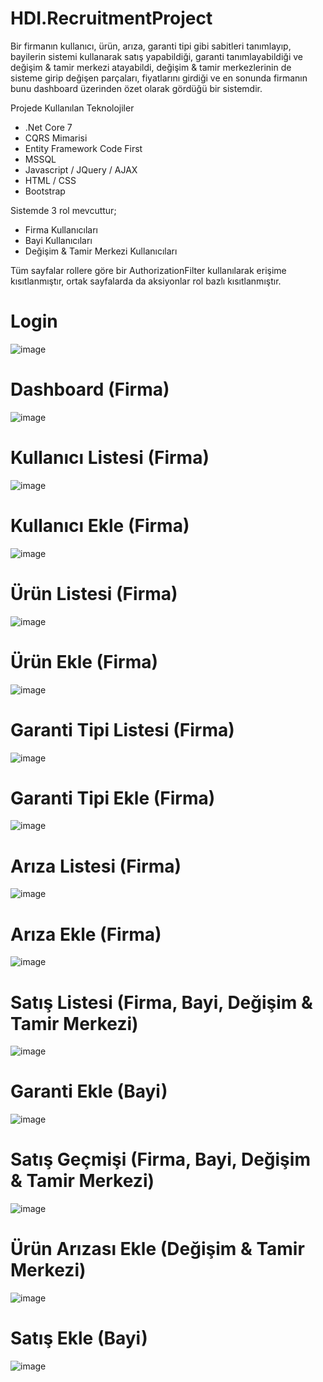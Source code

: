 # HDI.RecruitmentProject
Bir firmanın kullanıcı, ürün, arıza, garanti tipi gibi sabitleri tanımlayıp, bayilerin sistemi kullanarak satış yapabildiği, garanti tanımlayabildiği ve değişim & tamir merkezi atayabildi, değişim & tamir merkezlerinin de sisteme girip değişen parçaları, fiyatlarını girdiği ve en sonunda firmanın bunu dashboard üzerinden özet olarak gördüğü bir sistemdir.

Projede Kullanılan Teknolojiler
- .Net Core 7
- CQRS Mimarisi
- Entity Framework Code First
- MSSQL
- Javascript / JQuery / AJAX
- HTML / CSS
- Bootstrap

Sistemde 3 rol mevcuttur;
- Firma Kullanıcıları
- Bayi Kullanıcıları
- Değişim & Tamir Merkezi Kullanıcıları

Tüm sayfalar rollere göre bir AuthorizationFilter kullanılarak erişime kısıtlanmıştır, ortak sayfalarda da aksiyonlar rol bazlı kısıtlanmıştır.

# Login
![image](https://github.com/berkeelm/HDI.RecruitmentProject/assets/48200058/654dfafb-51be-47cd-bac2-9dd7c79d2ebc)

# Dashboard (Firma)
![image](https://github.com/berkeelm/HDI.RecruitmentProject/assets/48200058/da5d40f4-c11c-4bc2-8c77-7a288addd23d)

# Kullanıcı Listesi (Firma)
![image](https://github.com/berkeelm/HDI.RecruitmentProject/assets/48200058/f66e59dd-da62-4e56-9373-c674ff97c5b7)

# Kullanıcı Ekle (Firma)
![image](https://github.com/berkeelm/HDI.RecruitmentProject/assets/48200058/eafc6b2a-d238-4d91-9fd7-14638a255991)

# Ürün Listesi (Firma)
![image](https://github.com/berkeelm/HDI.RecruitmentProject/assets/48200058/7c24840a-9422-4dcc-a9bb-37d3cfa6f6aa)

# Ürün Ekle (Firma)
![image](https://github.com/berkeelm/HDI.RecruitmentProject/assets/48200058/f74448c2-3e29-404f-9e56-47b8531f7187)

# Garanti Tipi Listesi (Firma)
![image](https://github.com/berkeelm/HDI.RecruitmentProject/assets/48200058/bd0c7c8f-2e41-455b-92f1-4e9fcb882403)

# Garanti Tipi Ekle (Firma)
![image](https://github.com/berkeelm/HDI.RecruitmentProject/assets/48200058/f3e78645-1156-4370-9533-904ae4cd8d4d)

# Arıza Listesi (Firma)
![image](https://github.com/berkeelm/HDI.RecruitmentProject/assets/48200058/5618f875-de8c-431b-a91b-35360d1496e3)

# Arıza Ekle (Firma)
![image](https://github.com/berkeelm/HDI.RecruitmentProject/assets/48200058/62929cef-1399-46d6-b77f-45b3dc836352)

# Satış Listesi (Firma, Bayi, Değişim & Tamir Merkezi)
![image](https://github.com/berkeelm/HDI.RecruitmentProject/assets/48200058/a21c1e59-b2f3-409f-9fda-ef3b9712bc1d)

# Garanti Ekle (Bayi)
![image](https://github.com/berkeelm/HDI.RecruitmentProject/assets/48200058/59ca9118-3180-4f59-92e8-b32f7fbb4749)

# Satış Geçmişi (Firma, Bayi, Değişim & Tamir Merkezi)
![image](https://github.com/berkeelm/HDI.RecruitmentProject/assets/48200058/62958e73-9f57-4a39-996c-4a1e27504551)

# Ürün Arızası Ekle (Değişim & Tamir Merkezi)
![image](https://github.com/berkeelm/HDI.RecruitmentProject/assets/48200058/99b978a2-2138-4603-bd41-76b83cd72cce)

# Satış Ekle (Bayi)
![image](https://github.com/berkeelm/HDI.RecruitmentProject/assets/48200058/4764a786-d75c-483a-9990-9cef9502c18d)

